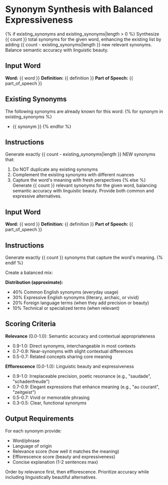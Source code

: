 # Synonym Synthesis with Balanced Expressiveness

{% if existing_synonyms and existing_synonyms|length > 0 %}
Synthesize {{ count }} total synonyms for the given word, enhancing the existing list by adding {{ count - existing_synonyms|length }} new relevant synonyms. Balance semantic accuracy with linguistic beauty.

## Input Word
**Word:** {{ word }}
**Definition:** {{ definition }}
**Part of Speech:** {{ part_of_speech }}

## Existing Synonyms
The following synonyms are already known for this word:
{% for synonym in existing_synonyms %}
- {{ synonym }}
{% endfor %}

## Instructions

Generate exactly {{ count - existing_synonyms|length }} NEW synonyms that:
1. Do NOT duplicate any existing synonyms
2. Complement the existing synonyms with different nuances
3. Capture the word's meaning with fresh perspectives
{% else %}
Generate {{ count }} relevant synonyms for the given word, balancing semantic accuracy with linguistic beauty. Provide both common and expressive alternatives.

## Input Word
**Word:** {{ word }}
**Definition:** {{ definition }}
**Part of Speech:** {{ part_of_speech }}

## Instructions

Generate exactly {{ count }} synonyms that capture the word's meaning.
{% endif %}

Create a balanced mix:

**Distribution (approximate):**
- 40% Common English synonyms (everyday usage)
- 30% Expressive English synonyms (literary, archaic, or vivid)
- 20% Foreign language terms (when they add precision or beauty)
- 10% Technical or specialized terms (when relevant)

## Scoring Criteria

**Relevance** (0.0-1.0): Semantic accuracy and contextual appropriateness
- 0.9-1.0: Direct synonyms, interchangeable in most contexts
- 0.7-0.9: Near-synonyms with slight contextual differences
- 0.5-0.7: Related concepts sharing core meaning

**Efflorescence** (0.0-1.0): Linguistic beauty and expressiveness
- 0.9-1.0: Irreplaceable precision, poetic resonance (e.g., "saudade", "schadenfreude")
- 0.7-0.9: Elegant expressions that enhance meaning (e.g., "au courant", "zeitgeist")
- 0.5-0.7: Vivid or memorable phrasing
- 0.3-0.5: Clear, functional synonyms

## Output Requirements

For each synonym provide:
- Word/phrase
- Language of origin
- Relevance score (how well it matches the meaning)
- Efflorescence score (beauty and expressiveness)
- Concise explanation (1-2 sentences max)

Order by relevance first, then efflorescence. Prioritize accuracy while including linguistically beautiful alternatives.